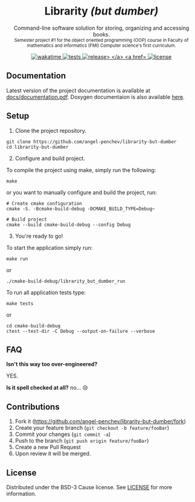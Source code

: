 <div>
  <h1 align="center">
    Librarity <i>(but dumber)</i>
  </h1>
  <p align="center">
    Command-line software solution for storing, organizing and accessing books.<br />
    <sub>Semester project #1 for the object oriented programming (OOP) course in Faculty of mathematics and informatics (FMI) Computer science's first curriculum.</sub>
  </p>
</div>

<div align="center">
  <a href="https://wakatime.com/@angel_penchev/projects/pztbnlucqg?start=2022-05-02&end=2022-05-15">
    <img src="https://wakatime.com/badge/user/0358f049-a6ea-4f46-9958-af19c371dc19/project/8b12fe87-07d6-4e37-a569-9a7811f6539e.svg?style=flat-square" alt="wakatime" />
  </a>
  <a href="https://github.com/angel-penchev/librarity-but-dumber/actions/workflows/test.yml">
    <img src="https://img.shields.io/github/workflow/status/angel-penchev/librarity-but-dumber/Test?label=tests&style=flat-square" alt="tests">
  </a>
  <a href="https://github.com/angel-penchev/librarity-but-dumber/releases">
    <img src="https://img.shields.io/github/v/release/angel-penchev/librarity-but-dumber?style=flat-square"alt="release>
  </a>
  <a href="LICENSE">
    <img src="https://img.shields.io/github/license/angel-penchev/librarity-but-dumber?style=flat-square" alt="license" />
  </a>
</div>


## Documentation
Latest version of the project documentation is available at [docs/documentation.pdf](docs/documentation.pdf). Doxygen documentaion is also available [here](https://codedocs.xyz/angel-penchev/librarity-but-dumber/).


## Setup
1. Clone the project repository.
```
git clone https://github.com/angel-penchev/librarity-but-dumber
cd librarity-but-dumber
```

2. Configure and build project.

To compile the project using make, simply run the following:
```
make
```

or you want to manually configure and build the project, run:
```
# Create cmake configuration
cmake -S. -Bcmake-build-debug -DCMAKE_BUILD_TYPE=Debug~

# Build project
cmake --build cmake-build-debug --config Debug
```

3. You're ready to go!

To start the application simply run:
```
make run
```
or
```
./cmake-build-debug/librarity_but_dumber_run
```

To run all application tests type:
```
make tests
```
or
```
cd cmake-build-debug
ctest --test-dir -C Debug --output-on-failure --verbose
```


## FAQ

**Isn't this way too over-engineered?**

YES.


**Is it spell checked at all?**
no... 😢


## Contributions
1. Fork it (<https://github.com/angel-penchev/librarity-but-dumber/fork>)
2. Create your feature branch (`git checkout -b feature/fooBar`)
3. Commit your changes (`git commit -a`)
4. Push to the branch (`git push origin feature/fooBar`)
5. Create a new Pull Request
6. Upon review it will be merged.


## License
Distributed under the BSD-3 Cause license. See [LICENSE](LICENSE) for more information.

